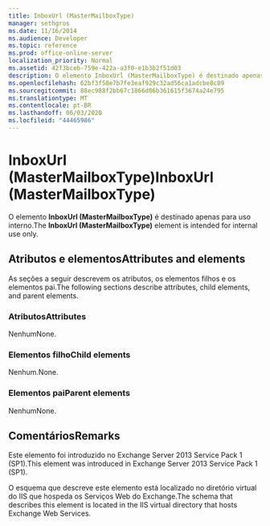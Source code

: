 ```yaml
---
title: InboxUrl (MasterMailboxType)
manager: sethgros
ms.date: 11/16/2014
ms.audience: Developer
ms.topic: reference
ms.prod: office-online-server
localization_priority: Normal
ms.assetid: 42f3bceb-759e-422a-a3f0-e1b3b2f51d03
description: O elemento InboxUrl (MasterMailboxType) é destinado apenas para uso interno.
ms.openlocfilehash: 62bf3f50e7b7fe3eaf929c32ad56ca1adcbe8c89
ms.sourcegitcommit: 88ec988f2bb67c1866d06b361615f3674a24e795
ms.translationtype: MT
ms.contentlocale: pt-BR
ms.lasthandoff: 06/03/2020
ms.locfileid: "44465986"
---
```

# <a name="inboxurl-mastermailboxtype"></a><span data-ttu-id="726da-103">InboxUrl (MasterMailboxType)</span><span class="sxs-lookup"><span data-stu-id="726da-103">InboxUrl (MasterMailboxType)</span></span>

<span data-ttu-id="726da-104">O elemento **InboxUrl (MasterMailboxType)** é destinado apenas para uso interno.</span><span class="sxs-lookup"><span data-stu-id="726da-104">The **InboxUrl (MasterMailboxType)** element is intended for internal use only.</span></span> 

## <a name="attributes-and-elements"></a><span data-ttu-id="726da-105">Atributos e elementos</span><span class="sxs-lookup"><span data-stu-id="726da-105">Attributes and elements</span></span>

<span data-ttu-id="726da-106">As seções a seguir descrevem os atributos, os elementos filhos e os elementos pai.</span><span class="sxs-lookup"><span data-stu-id="726da-106">The following sections describe attributes, child elements, and parent elements.</span></span>
  
### <a name="attributes"></a><span data-ttu-id="726da-107">Atributos</span><span class="sxs-lookup"><span data-stu-id="726da-107">Attributes</span></span>

<span data-ttu-id="726da-108">Nenhum</span><span class="sxs-lookup"><span data-stu-id="726da-108">None.</span></span>
  
### <a name="child-elements"></a><span data-ttu-id="726da-109">Elementos filho</span><span class="sxs-lookup"><span data-stu-id="726da-109">Child elements</span></span>

<span data-ttu-id="726da-110">Nenhum.</span><span class="sxs-lookup"><span data-stu-id="726da-110">None.</span></span>
  
### <a name="parent-elements"></a><span data-ttu-id="726da-111">Elementos pai</span><span class="sxs-lookup"><span data-stu-id="726da-111">Parent elements</span></span>

<span data-ttu-id="726da-112">Nenhum</span><span class="sxs-lookup"><span data-stu-id="726da-112">None.</span></span>
  
## <a name="remarks"></a><span data-ttu-id="726da-113">Comentários</span><span class="sxs-lookup"><span data-stu-id="726da-113">Remarks</span></span>

<span data-ttu-id="726da-114">Este elemento foi introduzido no Exchange Server 2013 Service Pack 1 (SP1).</span><span class="sxs-lookup"><span data-stu-id="726da-114">This element was introduced in Exchange Server 2013 Service Pack 1 (SP1).</span></span>
  
<span data-ttu-id="726da-115">O esquema que descreve este elemento está localizado no diretório virtual do IIS que hospeda os Serviços Web do Exchange.</span><span class="sxs-lookup"><span data-stu-id="726da-115">The schema that describes this element is located in the IIS virtual directory that hosts Exchange Web Services.</span></span>
  

